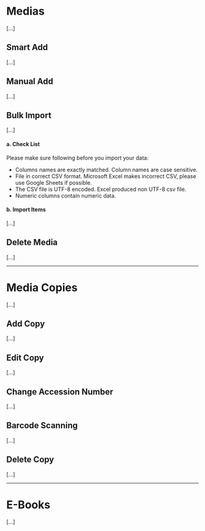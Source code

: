 # Medias

[...]

## Smart Add

[...]

## Manual Add

[...]

## Bulk Import

[...]

#### a. Check List

Please make sure following before you import your data:

* Columns names are exactly matched. Column names are case sensitive.
* File in correct CSV format. Microsoft Excel makes incorrect CSV, please use Google Sheets if possible.
* The CSV file is UTF-8 encoded. Excel produced non UTF-8 csv file.
* Numeric columns contain numeric data.

#### b. Import Items

[...]

## Delete Media

[...]

---

# Media Copies

[...]

## Add Copy

[...]

## Edit Copy

[...]

## Change Accession Number

[...]

## Barcode Scanning

[...]

## Delete Copy

[...]

---

# E-Books

[...]